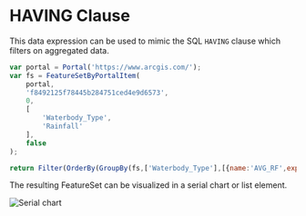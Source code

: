 # HAVING Clause

This data expression can be used to mimic the SQL ```HAVING``` clause which filters on aggregated data. 

```js
var portal = Portal('https://www.arcgis.com/');
var fs = FeatureSetByPortalItem(
    portal,
    'f8492125f78445b284751ced4e9d6573',
    0,
    [
        'Waterbody_Type',
        'Rainfall'
    ],
    false
);

return Filter(OrderBy(GroupBy(fs,['Waterbody_Type'],[{name:'AVG_RF',expression:'Rainfall',statistic:'AVG'}]),'AVG_RF DESC'), 'AVG_RF > 1');
```

The resulting FeatureSet can be visualized in a serial chart or list element. 

![Serial chart](/dashboard_data/images/HavingClause(SerialChart).png)
